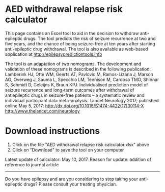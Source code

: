 # AED withdrawal relapse risk calculator

This page contains an Excel tool to aid in the decision to withdraw anti-epileptic 
drugs. The tool predicts the risk of seizure recurrence at two and five years,
and the chance of being seizure-free at ten years after starting anti-epileptic
drug withdrawal. 
The tool is also available as web-based application at http://epilepsypredictiontools.info

The tool is an adaptation of two nomograms. The development and validation of these nomograms is described in the following publication: 
Lamberink HJ, Otte WM, Geerts AT, Pavlovic M, Ramos-Lizana J, Marson AG, Overweg J, Sauma L, Specchio LM, Tennison M, Cardoso TMO, Shinnar  S, Schmidt D, Geleijns K, Braun KPJ. Individualised prediction model of seizure recurrence and long-term outcomes after withdrawal of antiepileptic drugs in seizure-free patients – a systematic review and individual participant data meta-analysis. Lancet Neurology 2017; published online May 5, 2017: http://dx.doi.org/10.1016/S1474-4422(17)30114-X
http://www.thelancet.com/neurology

# Download instructions
1. Click on the file "AED withdrawal relapse risk calculator.xlsx" above
2. Click on "Download" to save the tool on your computer

Latest update of calculator: May 10, 2017. 
Reason for update: addition of reference to journal article

--------------------------------------------------------------------------------
Do you have epilepsy and are you considering to stop taking your anti-epileptic
drugs? Please consult your treating physician. 
